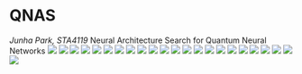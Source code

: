 # QNAS
*Junha Park, STA4119*
Neural Architecture Search for Quantum Neural Networks
<img src = 'https://github.com/hahajjjun/QNAS/blob/master/res/QNAS_FINAL-01.jpg'></img>
<img src = 'https://github.com/hahajjjun/QNAS/blob/master/res/QNAS_FINAL-02.jpg'></img>
<img src = 'https://github.com/hahajjjun/QNAS/blob/master/res/QNAS_FINAL-03.jpg'></img>
<img src = 'https://github.com/hahajjjun/QNAS/blob/master/res/QNAS_FINAL-04.jpg'></img>
<img src = 'https://github.com/hahajjjun/QNAS/blob/master/res/QNAS_FINAL-05.jpg'></img>
<img src = 'https://github.com/hahajjjun/QNAS/blob/master/res/QNAS_FINAL-06.jpg'></img>
<img src = 'https://github.com/hahajjjun/QNAS/blob/master/res/QNAS_FINAL-07.jpg'></img>
<img src = 'https://github.com/hahajjjun/QNAS/blob/master/res/QNAS_FINAL-08.jpg'></img>
<img src = 'https://github.com/hahajjjun/QNAS/blob/master/res/QNAS_FINAL-09.jpg'></img>
<img src = 'https://github.com/hahajjjun/QNAS/blob/master/res/QNAS_FINAL-10.jpg'></img>
<img src = 'https://github.com/hahajjjun/QNAS/blob/master/res/QNAS_FINAL-11.jpg'></img>
<img src = 'https://github.com/hahajjjun/QNAS/blob/master/res/QNAS_FINAL-12.jpg'></img>
<img src = 'https://github.com/hahajjjun/QNAS/blob/master/res/QNAS_FINAL-13.jpg'></img>
<img src = 'https://github.com/hahajjjun/QNAS/blob/master/res/QNAS_FINAL-14.jpg'></img>
<img src = 'https://github.com/hahajjjun/QNAS/blob/master/res/QNAS_FINAL-15.jpg'></img>
<img src = 'https://github.com/hahajjjun/QNAS/blob/master/res/QNAS_FINAL-16.jpg'></img>
<img src = 'https://github.com/hahajjjun/QNAS/blob/master/res/QNAS_FINAL-17.jpg'></img>
<img src = 'https://github.com/hahajjjun/QNAS/blob/master/res/QNAS_FINAL-18.jpg'></img>
<img src = 'https://github.com/hahajjjun/QNAS/blob/master/res/QNAS_FINAL-19.jpg'></img>
<img src = 'https://github.com/hahajjjun/QNAS/blob/master/res/QNAS_FINAL-20.jpg'></img>
<img src = 'https://github.com/hahajjjun/QNAS/blob/master/res/QNAS_FINAL-21.jpg'></img>
<img src = 'https://github.com/hahajjjun/QNAS/blob/master/res/QNAS_FINAL-22.jpg'></img>
<img src = 'https://github.com/hahajjjun/QNAS/blob/master/res/QNAS_FINAL-23.jpg'></img>
